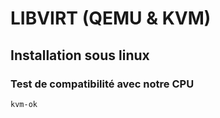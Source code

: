 # LIBVIRT (QEMU & KVM)

## Installation sous linux
### Test de compatibilité avec notre CPU
```
kvm-ok
```


